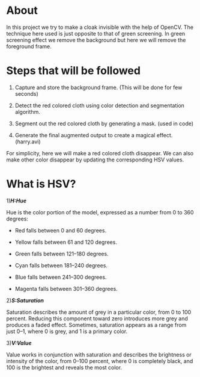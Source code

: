 # About 

In this project we try to make a cloak invisible with the help of OpenCV. The technique here used is just opposite to that of green screening. In green screening effect we remove the background but here we will remove the foreground frame.

# Steps that will be followed

1. Capture and store the background frame. (This will be done for few seconds)

2. Detect the red colored cloth using color detection and segmentation algorithm.

3. Segment out the red colored cloth by generating a mask. (used in code)

4. Generate the final augmented output to create a magical effect. (harry.avi)

For simplicity, here we will make a red colored cloth disappear. We can also make other color disappear by updating the corresponding HSV values.

# What is HSV?

1)**_H:Hue_** 

Hue is the color portion of the model, expressed as a number from 0 to 360 degrees:

- Red falls between 0 and 60 degrees.

- Yellow falls between 61 and 120 degrees.

- Green falls between 121–180 degrees.

- Cyan falls between 181–240 degrees.

- Blue falls between 241–300 degrees.

- Magenta falls between 301–360 degrees.

2)**_S:Saturation_**

Saturation describes the amount of grey in a particular color, from 0 to 100 percent. Reducing this component toward zero introduces more grey and produces a faded effect. Sometimes, saturation appears as a range from just 0–1, where 0 is grey, and 1 is a primary color.

3)**_V:Value_**

Value works in conjunction with saturation and describes the brightness or intensity of the color, from 0–100 percent, where 0 is completely black, and 100 is the brightest and reveals the most color.

